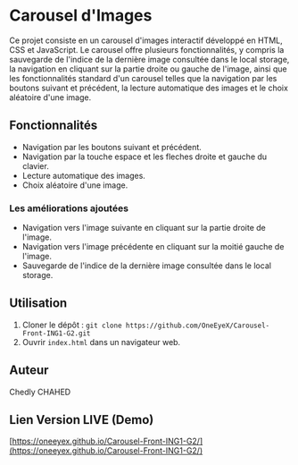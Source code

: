 # Carousel d'Images

Ce projet consiste en un carousel d'images interactif développé en HTML, CSS et JavaScript. Le carousel offre plusieurs fonctionnalités, y compris la sauvegarde de l'indice de la dernière image consultée dans le local storage, la navigation en cliquant sur la partie droite ou gauche de l'image, ainsi que les fonctionnalités standard d'un carousel telles que la navigation par les boutons suivant et précédent, la lecture automatique des images et le choix aléatoire d'une image.

## Fonctionnalités

- Navigation par les boutons suivant et précédent.
- Navigation par la touche espace et les fleches droite et gauche du clavier.
- Lecture automatique des images.
- Choix aléatoire d'une image.

### Les améliorations ajoutées

- Navigation vers l'image suivante en cliquant sur la partie droite de l'image.
- Navigation vers l'image précédente en cliquant sur la moitié gauche de l'image.
- Sauvegarde de l'indice de la dernière image consultée dans le local storage.

## Utilisation

1. Cloner le dépôt : `git clone https://github.com/OneEyeX/Carousel-Front-ING1-G2.git`
2. Ouvrir `index.html` dans un navigateur web.

## Auteur

Chedly CHAHED

## Lien Version LIVE (Demo)

[https://oneeyex.github.io/Carousel-Front-ING1-G2/](https://oneeyex.github.io/Carousel-Front-ING1-G2/)
